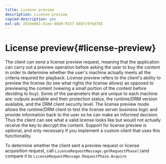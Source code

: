 ```yaml
---
title: License preview
description: License preview
copied-description: yes
exl-id: 283ee661-b1ee-46b9-9337-0497c97bd785
---
```

# License preview{#license-preview}

The client can send a license preview request, meaning that the application can carry out a preview operation before asking the user to buy the content in order to determine whether the user's machine actually meets all the criteria required for playback. *License preview* refers to the client's ability to preview the license (to see what rights the license allows) as opposed to previewing the content (viewing a small portion of the content before deciding to buy). Some of the parameters that are unique to each machine are: outputs available and their protection status, the runtime/DRM version available, and the DRM client security level. The license preview mode allows the runtime/DRM client to test the license server business logic and provide information back to the user so he can make an informed decision. Thus the client can see what a valid license looks like but would not actually receive the key to decrypt the content. Support for license preview is optional, and only necessary if you implement a custom client that uses this functionality.

To determine whether the client sent a preview request or license acquisition request, call `LicenseRequestMessage.getRequestPhase()`and compare it to `LicenseRequestMessage.RequestPhase.Acquire`
